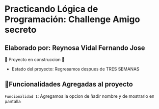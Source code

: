 <h1>Practicando Lógica de Programación: Challenge Amigo secreto</h1>

<h2>Elaborado por: Reynosa Vidal Fernando Jose</h2>

:construction: Proyecto en construccion :construction:

- Estado del proyecto: Regresamos despues de TRES SEMANAS 
## :hammer:Funcionalidades Agregadas al proyecto 
`Funcionalidad 1`: Agregamos la opcion de ñadir nombre y de mostrarlo en pantalla